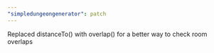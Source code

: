 ```yaml
---
"simpledungeongenerator": patch
---
```


Replaced distanceTo() with overlap() for a better way to check room overlaps
